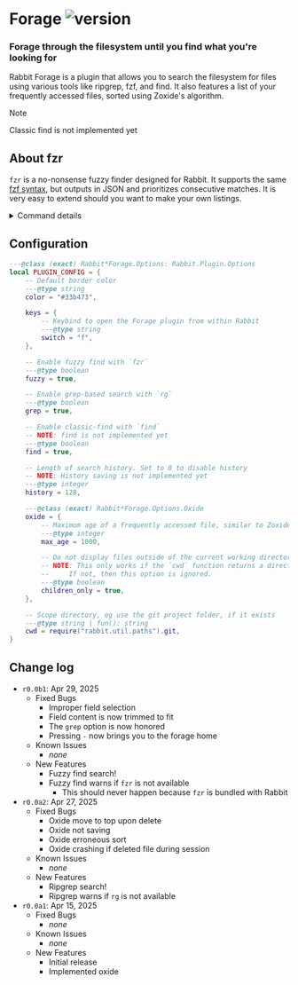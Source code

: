 [rabbit.forage]: https://img.shields.io/badge/dynamic/json?url=https%3A%2F%2Fraw.githubusercontent.com%2FVoxelPrismatic%2Frabbit.nvim%2Frefs%2Fheads%2Frewrite%2Flua%2Frabbit%2Fplugins%2Fforage%2FVERSION.json&query=%24.latest&style=flat&label=forage&labelColor=white&color=yellow

# Forage ![version][rabbit.forage]
### Forage through the filesystem until you find what you're looking for

Rabbit Forage is a plugin that allows you to search the filesystem for files
using various tools like ripgrep, fzf, and find. It also features a list of
your frequently accessed files, sorted using Zoxide's algorithm.

> [!NOTE]
> Classic find is not implemented yet

## About fzr
`fzr` is a no-nonsense fuzzy finder designed for Rabbit. It supports the same
[fzf syntax](https://github.com/junegunn/fzf?tab=readme-ov-file#search-syntax),
but outputs in JSON and prioritizes consecutive matches. It is very easy to extend
should you want to make your own listings.

<details>
	<summary>Command details</summary>

### Running fzr
1. `pipe | fzr token1 token2 token3 ...`
	- Searches the contents of the piped input
2. `fzr [dir] token1 token2 token3 ...`
	- Searches files within a directory
3. `fzr @ '[cmd]' token1 token2 token3 ...`
	- Executes a command and searches its output. The cmd MUST be in quotes

Note: `|` counts as a token. Escape it with `\|`

Note: Inverse tokens are NOT highlighted

### Output
`stdout` is the human readable output, with fancy highlighting and whatnot.

`stderr` is JSON in the following format:

```js
[
	{
		"text": "full line text",
		// List of highlight groups
		// ---@type Rabbit.Term.HlLine[]
		"lines: [
			{
				"text": "full ",
				"hl": ["rabbit.files.file"]
				// 'file' indicates no match
			},
			{
				"text": "line",
				"hl": ["rabbit.paint.love", "rabbit.types.inverse"]
				// Any paint highlight groups indicate a match.
				// These groups are selected at random for each token.
			},
			{
				"text": " text",
				"hl": ["rabbit.files.file"]
			},
			// ...
		]
	},
	{
		// ...
	},
	// ...
]
```

### Extending fzr behavior
Fzr includes a `main()` fn, which means you will have to recompile fzr with your new behavior.
However, it's pretty easy to do, since all you need to do is pass tokens and lines to the `Compute(...)` fn.
`Compute(...)` returns a list of haystacks featuring only the matched lines. Each haystack includes the line
content, and a map of indexes to tokens, so you can highlight them later.

</details>

## Configuration
```lua
---@class (exact) Rabbit*Forage.Options: Rabbit.Plugin.Options
local PLUGIN_CONFIG = {
	-- Default border color
	---@type string
	color = "#33b473",

	keys = {
		-- Keybind to open the Forage plugin from within Rabbit
		---@type string
		switch = "f",
	},

	-- Enable fuzzy find with `fzr`
	---@type boolean
	fuzzy = true,

	-- Enable grep-based search with `rg`
	---@type boolean
	grep = true,

	-- Enable classic-find with `find`
	-- NOTE: find is not implemented yet
	---@type boolean
	find = true,

	-- Length of search history. Set to 0 to disable history
	-- NOTE: History saving is not implemented yet
	---@type integer
	history = 128,

	---@class (exact) Rabbit*Forage.Options.Oxide
	oxide = {
		-- Maximum age of a frequently accessed file, similar to Zoxide's AGING algorithm
		---@type integer
		max_age = 1000,

		-- Do not display files outside of the current working directory
		-- NOTE: This only works if the `cwd` function returns a directory.
		--	   If not, then this option is ignored.
		---@type boolean
		children_only = true,
	},

	-- Scope directory, eg use the git project folder, if it exists
	---@type string | fun(): string
	cwd = require("rabbit.util.paths").git,
}
```

## Change log
- `r0.0b1`: Apr 29, 2025
	- Fixed Bugs
		- Improper field selection
		- Field content is now trimmed to fit
		- The `grep` option is now honored
		- Pressing `-` now brings you to the forage home
	- Known Issues
		- *none*
	- New Features
		- Fuzzy find search!
		- Fuzzy find warns if `fzr` is not available
			- This should never happen because `fzr` is bundled with Rabbit
- `r0.0a2`: Apr 27, 2025
	- Fixed Bugs
		- Oxide move to top upon delete
		- Oxide not saving
		- Oxide erroneous sort
		- Oxide crashing if deleted file during session
	- Known Issues
		- *none*
	- New Features
		- Ripgrep search!
		- Ripgrep warns if `rg` is not available
- `r0.0a1`: Apr 15, 2025
	- Fixed Bugs
		- *none*
	- Known Issues
		- *none*
	- New Features
		- Initial release
		- Implemented oxide

